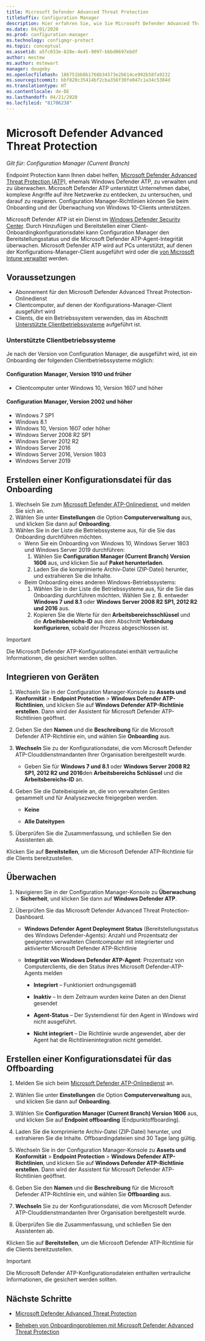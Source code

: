 ```yaml
---
title: Microsoft Defender Advanced Threat Protection
titleSuffix: Configuration Manager
description: Hier erfahren Sie, wie Sie Microsoft Defender Advanced Threat Protection verwalten und überwachen können. Mit diesem neuen Dienst können Unternehmen auf komplexe Angriffe reagieren.
ms.date: 04/01/2020
ms.prod: configuration-manager
ms.technology: configmgr-protect
ms.topic: conceptual
ms.assetid: a5fc033e-828e-4e45-9097-bbbd0697ebdf
author: mestew
ms.author: mstewart
manager: dougeby
ms.openlocfilehash: 186751bb8b1768b34573e2b614ce992b58fa9232
ms.sourcegitcommit: bbf820c35414bf2cba356f30fe047c1a34c5384d
ms.translationtype: HT
ms.contentlocale: de-DE
ms.lasthandoff: 04/21/2020
ms.locfileid: "81706238"
---
```

# <a name="microsoft-defender-advanced-threat-protection"></a>Microsoft Defender Advanced Threat Protection

*Gilt für: Configuration Manager (Current Branch)*

Endpoint Protection kann Ihnen dabei helfen, [Microsoft Defender Advanced Threat Protection (ATP)](https://docs.microsoft.com/windows/security/threat-protection/microsoft-defender-atp/microsoft-defender-advanced-threat-protection), ehemals Windows Defender ATP, zu verwalten und zu überwachen. Microsoft Defender ATP unterstützt Unternehmen dabei, komplexe Angriffe auf ihre Netzwerke zu entdecken, zu untersuchen, und darauf zu reagieren. Configuration Manager-Richtlinien können Sie beim Onboarding und der Überwachung von Windows 10-Clients unterstützen.

Microsoft Defender ATP ist ein Dienst im [Windows Defender Security Center](https://securitycenter.windows.com). Durch Hinzufügen und Bereitstellen einer Client-Onboardingkonfigurationsdatei kann Configuration Manager den Bereitstellungsstatus und die Microsoft Defender ATP-Agent-Integrität überwachen. Microsoft Defender ATP wird auf PCs unterstützt, auf denen der Konfigurations-Manager-Client ausgeführt wird oder die [von Microsoft Intune verwaltet](https://docs.microsoft.com/intune/protect/advanced-threat-protection) werden.

## <a name="prerequisites"></a>Voraussetzungen

- Abonnement für den Microsoft Defender Advanced Threat Protection-Onlinedienst  
- Clientcomputer, auf denen der Konfigurations-Manager-Client ausgeführt wird
- Clients, die ein Betriebssystem verwenden, das im Abschnitt [Unterstützte Clientbetriebssysteme](#bkmk_os) aufgeführt ist. 

### <a name="supported-client-operating-systems"></a><a name="bkmk_os"></a> Unterstützte Clientbetriebssysteme
Je nach der Version von Configuration Manager, die ausgeführt wird, ist ein Onboarding der folgenden Clientbetriebssysteme möglich:

#### <a name="configuration-manager-version-1910-and-prior"></a>Configuration Manager, Version 1910 und früher

- Clientcomputer unter Windows 10, Version 1607 und höher

#### <a name="configuration-manager-version-2002-and-later"></a>Configuration Manager, Version 2002 und höher
<!--5229962-->
- Windows 7 SP1
- Windows 8.1
- Windows 10, Version 1607 oder höher
- Windows Server 2008 R2 SP1
- Windows Server 2012 R2
- Windows Server 2016
- Windows Server 2016, Version 1803
- Windows Server 2019

## <a name="create-an-onboarding-configuration-file"></a>Erstellen einer Konfigurationsdatei für das Onboarding

1. Wechseln Sie zum [Microsoft Defender ATP-Onlinedienst](https://securitycenter.windows.com/), und melden Sie sich an.
1. Wählen Sie unter **Einstellungen** die Option **Computerverwaltung** aus, und klicken Sie dann auf **Onboarding**.
1. Wählen Sie in der Liste die Betriebssysteme aus, für die Sie das Onboarding durchführen möchten.
   - Wenn Sie ein Onboarding von Windows 10, Windows Server 1803 und Windows Server 2019 durchführen:
      1. Wählen Sie **Configuration Manager (Current Branch) Version 1606** aus, und klicken Sie auf **Paket herunterladen**.
      1. Laden Sie die komprimierte Archiv-Datei (ZIP-Datei) herunter, und extrahieren Sie die Inhalte.
   - Beim Onboarding eines anderen Windows-Betriebssystems: 
      1. Wählen Sie in der Liste die Betriebssysteme aus, für die Sie das Onboarding durchführen möchten. Wählen Sie z. B. entweder **Windows 7 und 8.1** oder **Windows Server 2008 R2 SP1, 2012 R2 und 2016** aus.
      1. Kopieren Sie die Werte für den **Arbeitsbereichsschlüssel** und die **Arbeitsbereichs-ID** aus dem Abschnitt **Verbindung konfigurieren**, sobald der Prozess abgeschlossen ist.

> [!IMPORTANT]
> Die Microsoft Defender ATP-Konfigurationsdatei enthält vertrauliche Informationen, die gesichert werden sollten.

## <a name="onboard-devices"></a>Integrieren von Geräten

1. Wechseln Sie in der Configuration Manager-Konsole zu **Assets und Konformität** > **Endpoint Protection** > **Windows Defender ATP-Richtlinien**, und klicken Sie auf **Windows Defender ATP-Richtlinie erstellen**. Dann wird der Assistent für Microsoft Defender ATP-Richtlinien geöffnet.  
1. Geben Sie den **Namen** und die **Beschreibung** für die Microsoft Defender ATP-Richtlinie ein, und wählen Sie **Onboarding** aus.
1. **Wechseln** Sie zu der Konfigurationsdatei, die vom Microsoft Defender ATP-Clouddienstmandanten Ihrer Organisation bereitgestellt wurde.
   - Geben Sie für **Windows 7 und 8.1** oder **Windows Server 2008 R2 SP1, 2012 R2 und 2016**den **Arbeitsbereichs Schlüssel** und die **Arbeitsbereichs-ID** an.
1. Geben Sie die Dateibeispiele an, die von verwalteten Geräten gesammelt und für Analysezwecke freigegeben werden.  

   - **Keine**

   - **Alle Dateitypen**  
1. Überprüfen Sie die Zusammenfassung, und schließen Sie den Assistenten ab.  

Klicken Sie auf **Bereitstellen**, um die Microsoft Defender ATP-Richtlinie für die Clients bereitzustellen.

## <a name="monitor"></a>Überwachen

1. Navigieren Sie in der Configuration Manager-Konsole zu **Überwachung** > **Sicherheit**, und klicken Sie dann auf **Windows Defender ATP**.  

1. Überprüfen Sie das Microsoft Defender Advanced Threat Protection-Dashboard.  

    - **Windows Defender Agent Deployment Status** (Bereitstellungsstatus des Windows Defender-Agents): Anzahl und Prozentsatz der geeigneten verwalteten Clientcomputer mit integrierter und aktivierter Microsoft Defender ATP-Richtlinie  

    - **Integrität von Windows Defender ATP-Agent**: Prozentsatz von Computerclients, die den Status ihres Microsoft Defender-ATP-Agents melden  

        - **Integriert** – Funktioniert ordnungsgemäß  

        - **Inaktiv** – In dem Zeitraum wurden keine Daten an den Dienst gesendet  

        - **Agent-Status** – Der Systemdienst für den Agent in Windows wird nicht ausgeführt.  

        - **Nicht integriert** – Die Richtlinie wurde angewendet, aber der Agent hat die Richtlinienintegration nicht gemeldet.  

## <a name="create-an-offboarding-configuration-file"></a>Erstellen einer Konfigurationsdatei für das Offboarding  

1. Melden Sie sich beim [Microsoft Defender ATP-Onlinedienst](https://securitycenter.windows.com/) an.

1. Wählen Sie unter **Einstellungen** die Option **Computerverwaltung** aus, und klicken Sie dann auf **Onboarding**.  

1. Wählen Sie **Configuration Manager (Current Branch) Version 1606** aus, und klicken Sie auf **Endpoint offboarding** (Endpunktoffboarding).  

1. Laden Sie die komprimierte Archiv-Datei (ZIP-Datei) herunter, und extrahieren Sie die Inhalte. Offboardingdateien sind 30 Tage lang gültig.

1. Wechseln Sie in der Configuration Manager-Konsole zu **Assets und Konformität** > **Endpoint Protection** > **Windows Defender ATP-Richtlinien**, und klicken Sie auf **Windows Defender ATP-Richtlinie erstellen**. Dann wird der Assistent für Microsoft Defender ATP-Richtlinien geöffnet.  

1. Geben Sie den **Namen** und die **Beschreibung** für die Microsoft Defender ATP-Richtlinie ein, und wählen Sie **Offboarding** aus.

1. **Wechseln** Sie zu der Konfigurationsdatei, die vom Microsoft Defender ATP-Clouddienstmandanten Ihrer Organisation bereitgestellt wurde.

1. Überprüfen Sie die Zusammenfassung, und schließen Sie den Assistenten ab.  

Klicken Sie auf **Bereitstellen**, um die Microsoft Defender ATP-Richtlinie für die Clients bereitzustellen.  

> [!IMPORTANT]
> Die Microsoft Defender ATP-Konfigurationsdateien enthalten vertrauliche Informationen, die gesichert werden sollten.

## <a name="next-steps"></a>Nächste Schritte

- [Microsoft Defender Advanced Threat Protection](https://docs.microsoft.com/windows/security/threat-protection/microsoft-defender-atp/microsoft-defender-advanced-threat-protection)

- [Beheben von Onboardingproblemen mit Microsoft Defender Advanced Threat Protection](https://docs.microsoft.com/windows/security/threat-protection/microsoft-defender-atp/troubleshoot-onboarding)
